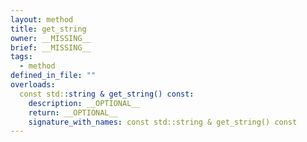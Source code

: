 ```yaml
---
layout: method
title: get_string
owner: __MISSING__
brief: __MISSING__
tags:
  - method
defined_in_file: ""
overloads:
  const std::string & get_string() const:
    description: __OPTIONAL__
    return: __OPTIONAL__
    signature_with_names: const std::string & get_string() const
---
```

